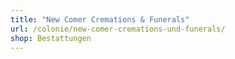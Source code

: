 ```yaml
---
title: "New Comer Cremations & Funerals"
url: /colonie/new-comer-cremations-und-funerals/
shop: Bestattungen
---
```

